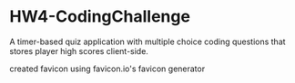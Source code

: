 # HW4-CodingChallenge
A timer-based quiz application with multiple choice coding questions that stores player high scores client-side.




created favicon using favicon.io's favicon generator
